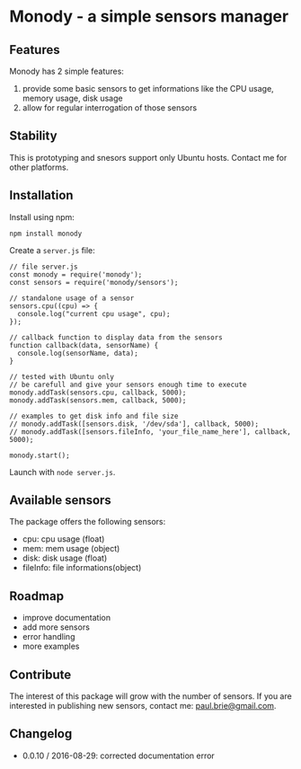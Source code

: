 # Monody - a simple sensors manager
## Features
Monody has 2 simple features:
  1. provide some basic sensors to get informations like the CPU usage, memory usage, disk usage
  2. allow for regular interrogation of those sensors

## Stability
This is prototyping and snesors support only Ubuntu hosts. Contact me for other platforms.

## Installation
Install using npm:

    npm install monody

Create a `server.js` file:

    // file server.js
    const monody = require('monody');
    const sensors = require('monody/sensors');
    
    // standalone usage of a sensor
    sensors.cpu((cpu) => {
      console.log("current cpu usage", cpu);
    });
    
    // callback function to display data from the sensors
    function callback(data, sensorName) {
      console.log(sensorName, data);
    }
    
    // tested with Ubuntu only 
    // be carefull and give your sensors enough time to execute
    monody.addTask(sensors.cpu, callback, 5000);
    monody.addTask(sensors.mem, callback, 5000);
    
    // examples to get disk info and file size
    // monody.addTask([sensors.disk, '/dev/sda'], callback, 5000);
    // monody.addTask([sensors.fileInfo, 'your_file_name_here'], callback, 5000);

    monody.start();
    
Launch with `node server.js`.
## Available sensors
The package offers the following sensors:
  - cpu: cpu usage (float)
  - mem: mem usage (object)
  - disk: disk usage (float)
  - fileInfo: file informations(object)

## Roadmap
- improve documentation
- add more sensors
- error handling
- more examples

## Contribute
The interest of this package will grow with the number of sensors. If you are interested in publishing new sensors, contact me: paul.brie@gmail.com.

## Changelog
- 0.0.10 / 2016-08-29: corrected documentation error